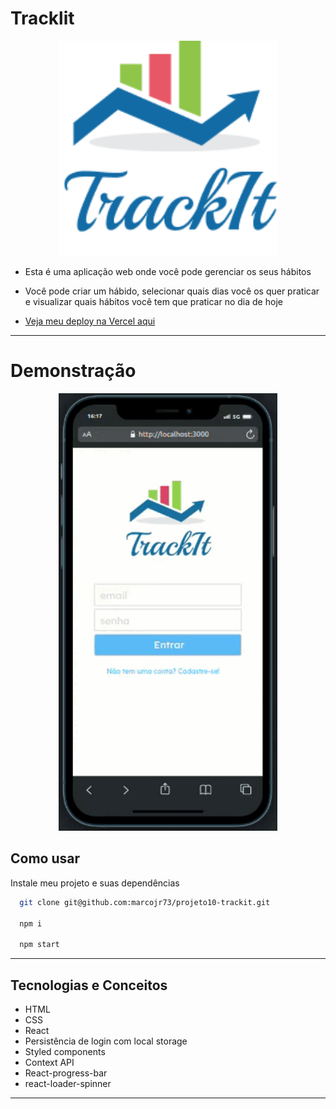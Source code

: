 
# Tracklit

<p align="center">
   <img width=350 src="./src/assets/images/logo.png"/>
</p>


- Esta é uma aplicação web onde você pode gerenciar os seus hábitos
- Você pode criar um hábido, selecionar quais dias você os quer praticar e visualizar quais hábitos você tem que praticar no dia de hoje

- [Veja meu deploy na Vercel aqui](https://projeto10-trackit-nine-rho.vercel.app/)

***

# Demonstração

<p align="center">
   <img width=350 src="./src/assets/images/app.gif"/>
</p>

## Como usar

Instale meu projeto e suas dependências

```bash
  git clone git@github.com:marcojr73/projeto10-trackit.git
  
  npm i
  
  npm start
```

***

##	 Tecnologias e Conceitos

- HTML
- CSS
- React
- Persistência de login com local storage
- Styled components
- Context API
- React-progress-bar
- react-loader-spinner

***
    

